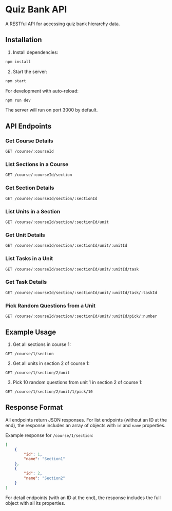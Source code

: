 # Quiz Bank API

A RESTful API for accessing quiz bank hierarchy data.

## Installation

1. Install dependencies:
```bash
npm install
```

2. Start the server:
```bash
npm start
```

For development with auto-reload:
```bash
npm run dev
```

The server will run on port 3000 by default.

## API Endpoints

### Get Course Details
```
GET /course/:courseId
```

### List Sections in a Course
```
GET /course/:courseId/section
```

### Get Section Details
```
GET /course/:courseId/section/:sectionId
```

### List Units in a Section
```
GET /course/:courseId/section/:sectionId/unit
```

### Get Unit Details
```
GET /course/:courseId/section/:sectionId/unit/:unitId
```

### List Tasks in a Unit
```
GET /course/:courseId/section/:sectionId/unit/:unitId/task
```

### Get Task Details
```
GET /course/:courseId/section/:sectionId/unit/:unitId/task/:taskId
```

### Pick Random Questions from a Unit
```
GET /course/:courseId/section/:sectionId/unit/:unitId/pick/:number
```

## Example Usage

1. Get all sections in course 1:
```
GET /course/1/section
```

2. Get all units in section 2 of course 1:
```
GET /course/1/section/2/unit
```

3. Pick 10 random questions from unit 1 in section 2 of course 1:
```
GET /course/1/section/2/unit/1/pick/10
```

## Response Format

All endpoints return JSON responses. For list endpoints (without an ID at the end), the response includes an array of objects with `id` and `name` properties.

Example response for `/course/1/section`:
```json
[
    {
        "id": 1,
        "name": "Section1"
    },
    {
        "id": 2,
        "name": "Section2"
    }
]
```

For detail endpoints (with an ID at the end), the response includes the full object with all its properties. 